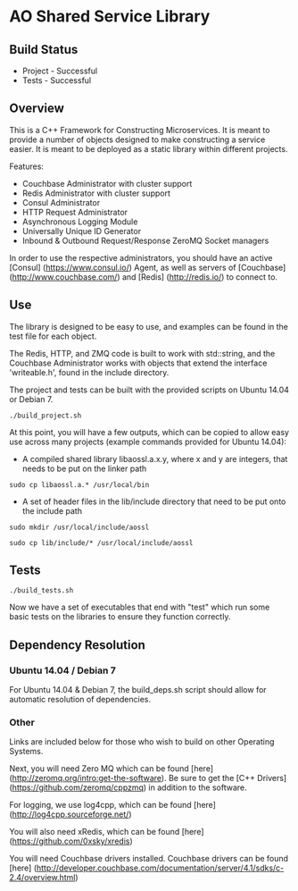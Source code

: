 # AO Shared Service Library

## Build Status
* Project - Successful
* Tests - Successful

## Overview

This is a C++ Framework for Constructing Microservices.  It is meant to provide a number of objects designed to make constructing a service easier.  It is meant to be deployed as a static library within different projects.

Features:
* Couchbase Administrator with cluster support
* Redis Administrator with cluster support
* Consul Administrator
* HTTP Request Administrator
* Asynchronous Logging Module
* Universally Unique ID Generator
* Inbound & Outbound Request/Response ZeroMQ Socket managers

In order to use the respective administrators, you should have an active [Consul] (https://www.consul.io/) Agent, as well as servers of [Couchbase] (http://www.couchbase.com/) and [Redis] (http://redis.io/) to connect to.

## Use
The library is designed to be easy to use, and examples can be found in the test file for each object.

The Redis, HTTP, and ZMQ code is built to work with std::string, and the Couchbase Administrator works with objects that extend the interface 'writeable.h', found in the include directory.

The project and tests can be built with the provided scripts on Ubuntu 14.04 or Debian 7.

`./build_project.sh`

At this point, you will have a few outputs, which can be copied to allow easy use across many projects (example commands provided for Ubuntu 14.04):

* A compiled shared library libaossl.a.x.y, where x and y are integers, that needs to be put on the linker path

`sudo cp libaossl.a.* /usr/local/bin`

* A set of header files in the lib/include directory that need to be put onto the include path

`sudo mkdir /usr/local/include/aossl`

`sudo cp lib/include/* /usr/local/include/aossl`

## Tests

`./build_tests.sh`

Now we have a set of executables that end with "test" which run some basic tests on the libraries to ensure they function correctly.

## Dependency Resolution

### Ubuntu 14.04 / Debian 7

For Ubuntu 14.04 & Debian 7, the build_deps.sh script should allow for automatic resolution of dependencies.  

### Other

Links are included below for those who wish to build on other Operating Systems.

Next, you will need Zero MQ which can be found [here] (http://zeromq.org/intro:get-the-software). Be sure to get the [C++ Drivers] (https://github.com/zeromq/cppzmq) in addition to the software.

For logging, we use log4cpp, which can be found [here] (http://log4cpp.sourceforge.net/)

You will also need xRedis, which can be found [here] (https://github.com/0xsky/xredis)

You will need Couchbase drivers installed.  Couchbase drivers can be found [here] (http://developer.couchbase.com/documentation/server/4.1/sdks/c-2.4/overview.html)
